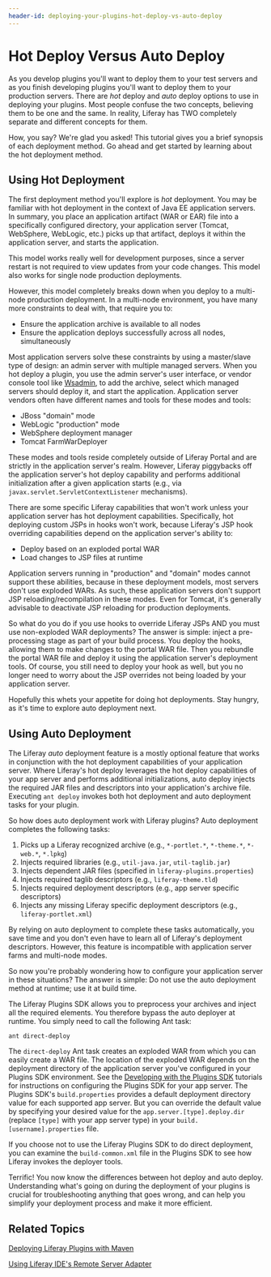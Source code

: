 ```yaml
---
header-id: deploying-your-plugins-hot-deploy-vs-auto-deploy
---
```


# Hot Deploy Versus Auto Deploy

As you develop plugins you'll want to deploy them to your test servers and as
you finish developing plugins you'll want to deploy them to your production
servers. There are *hot* deploy and *auto* deploy options to use in deploying
your plugins. Most people confuse the two concepts, believing them to be one and
the same. In reality, Liferay has TWO completely separate and different concepts
for them.

How, you say? We're glad you asked! This tutorial gives you a brief synopsis of 
each deployment method. Go ahead and get started by learning about the hot 
deployment method.

## Using Hot Deployment

The first deployment method you'll explore is *hot* deployment. You may be
familiar with hot deployment in the context of Java EE application servers. In
summary, you place an application artifact (WAR or EAR) file into a specifically
configured directory, your application server (Tomcat, WebSphere, WebLogic,
etc.) picks up that artifact, deploys it within the application server, and
starts the application.

This model works really well for development purposes, since a server restart is
not required to view updates from your code changes. This model also works for
single node production deployments. 

However, this model completely breaks down when you deploy to a multi-node 
production deployment. In a multi-node environment, you have many more 
constraints to deal with, that require you to: 

- Ensure the application archive is available to all nodes
- Ensure the application deploys successfully across all nodes, simultaneously

Most application servers solve these constraints by using a master/slave type of
design: an admin server with multiple managed servers. When you hot deploy a
plugin, you use the admin server's user interface, or vendor console tool like
[Wsadmin](http://en.wikipedia.org/wiki/Wsadmin), to add the archive, select
which managed servers should deploy it, and start the application. Application
server vendors often have different names and tools for these modes and tools:

- JBoss "domain" mode
- WebLogic "production" mode
- WebSphere deployment manager
- Tomcat FarmWarDeployer

These modes and tools reside completely outside of Liferay Portal and are
strictly in the application server's realm. However, Liferay piggybacks off the
application server's hot deploy capability and performs additional
initialization after a given application starts (e.g., via
`javax.servlet.ServletContextListener` mechanisms). 

<!-- "This is considered more as an application lifecycle and inter-application
dependency management as opposed to hot deploy. When Liferay moves fully to OSGi
in 7.0, we will more cleanly separtate "hot deploy" and "application lifecycle"
concepts."  We should keep these statements by Mike Han in mind for 7.0.-->

There are some specific Liferay capabilities that won't work unless your
application server has hot deployment capabilities. Specifically, hot deploying
custom JSPs in hooks won't work, because Liferay's JSP hook overriding
capabilities depend on the application server's ability to:

- Deploy based on an exploded portal WAR
- Load changes to JSP files at runtime

Application servers running in "production" and "domain" modes cannot support
these abilities, because in these deployment models, most servers don't use
exploded WARs. As such, these application servers don't support JSP
reloading/recompilation in these modes. Even for Tomcat, it's generally
advisable to deactivate JSP reloading for production deployments. 

So what do you do if you use hooks to override Liferay JSPs AND you must use
non-exploded WAR deployments? The answer is simple: inject a pre-processing
stage as part of your build process. You deploy the hooks, allowing them to make
changes to the portal WAR file. Then you rebundle the portal WAR file and deploy
it using the application server's deployment tools. Of course, you still need to
deploy your hook as well, but you no longer need to worry about the JSP
overrides not being loaded by your application server.

Hopefully this whets your appetite for doing hot deployments. Stay hungry, as
it's time to explore auto deployment next. 

## Using Auto Deployment

The Liferay *auto* deployment feature is a mostly optional feature that works in
conjunction with the hot deployment capabilities of your application server.
Where Liferay's hot deploy leverages the hot deploy capabilities of your app
server and performs additional initializations, auto deploy injects the required 
JAR files and descriptors into your application's archive file. Executing 
`ant deploy` invokes both hot deployment and auto deployment tasks for your 
plugin. 

So how does auto deployment work with Liferay plugins? Auto deployment completes
the following tasks:

1. Picks up a Liferay recognized archive (e.g., `*-portlet.*`, `*-theme.*`,
   `*-web.*`, `*.lpkg`)
2. Injects required libraries (e.g., `util-java.jar`, `util-taglib.jar`)
3. Injects dependent JAR files (specified in `liferay-plugins.properties`)
4. Injects required taglib descriptors (e.g., `liferay-theme.tld`)
5. Injects required deployment descriptors (e.g., app server specific
   descriptors)
6. Injects any missing Liferay specific deployment descriptors (e.g.,
   `liferay-portlet.xml`)

By relying on auto deployment to complete these tasks automatically, you save
time and you don't even have to learn all of Liferay's deployment descriptors.
However, this feature is incompatible with application server farms and
multi-node modes. 

So now you're probably wondering how to configure your application server in
these situations? The answer is simple: Do not use the auto deployment method at
runtime; use it at build time.

The Liferay Plugins SDK allows you to preprocess your archives and inject all
the required elements. You therefore bypass the auto deployer at runtime. You 
simply need to call the following Ant task:

    ant direct-deploy

The `direct-deploy` Ant task creates an exploded WAR from which you can easily
create a WAR file. The location of the exploded WAR depends on the deployment
directory of the application server you've configured in your Plugins SDK
environment. See the
[Developing with the Plugins SDK](/docs/6-2/tutorials/-/knowledge_base/t/plugins-sdk)
tutorials for instructions on configuring the Plugins SDK for your app server.
The Plugins SDK's `build.properties` provides a default deployment directory
value for each supported app server. But you can override the default value by
specifying your desired value for the `app.server.[type].deploy.dir` (replace
`[type]` with your app server type) in your `build.[username].properties` file. 

If you choose not to use the Liferay Plugins SDK to do direct deployment, you
can examine the `build-common.xml` file in the Plugins SDK to see how Liferay
invokes the deployer tools.

Terrific! You now know the differences between hot deploy and auto deploy.
Understanding what's going on during the deployment of your plugins is crucial
for troubleshooting anything that goes wrong, and can help you simplify your
deployment process and make it more efficient.

## Related Topics

[Deploying Liferay Plugins with Maven](/docs/6-2/tutorials/-/knowledge_base/t/deploying-liferay-plugins-with-maven)

[Using Liferay IDE's Remote Server Adapter](/docs/6-2/tutorials/-/knowledge_base/t/using-liferay-ides-remote-server-adapter)

